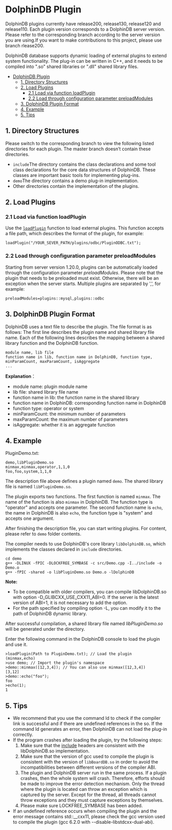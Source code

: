 # DolphinDB Plugin

DolphinDB plugins currently have release200, release130, release120 and release110. Each plugin version corresponds to a DolphinDB server version. Please refer to the corresponding branch according to the server version you are using.If you want to make contributions to this project, please use branch rlease200. 

DolphinDB database supports dynamic loading of external plugins to extend system functionality. The plug-in can be written in C++, and it needs to be compiled into ".so" shared libraries or ".dll" shared library files.

- [DolphinDB Plugin](#dolphindb-plugin)
  - [1. Directory Structures](#1-directory-structures)
  - [2. Load Plugins](#2-load-plugins)
    - [2.1 Load via function loadPlugin](#21-load-via-function-loadplugin)
    - [2.2 Load through configuration parameter preloadModules](#22-load-through-configuration-parameter-preloadmodules)
  - [3. DolphinDB Plugin Format](#3-dolphindb-plugin-format)
  - [4. Example](#4-example)
  - [5. Tips](#5-tips)

## 1. Directory Structures

Please switch to the corresponding branch to view the following listed directories for each plugin. The master branch doesn’t contain these directories.

* ```include```The directory contains the class declarations and some tool class declarations for the core data structures of DolphinDB. These classes are important basic tools for implementing plug-ins.
* ```demo```The directory contains a demo plug-in implementation. 
* Other directories contain the implementation of the plugins.

## 2. Load Plugins

### 2.1 Load via function loadPlugin

Use the [`loadPlugin`](https://www.dolphindb.com/help/FunctionsandCommands/FunctionReferences/l/loadPlugin.html) function to load external plugins. This function accepts a file path, which describes the format of the plugin, for example:

```
loadPlugin("/YOUR_SEVER_PATH/plugins/odbc/PluginODBC.txt"); 
```

### 2.2 Load through configuration parameter preloadModules

Starting from server version 1.20.0, plugins can be automatically loaded through the configuration parameter *preloadModules*. Please note that the plugin that needs to be preloaded must exist. Otherwise, there will be an exception when the server starts. Multiple plugins are separated by ',', for example:

```
preloadModules=plugins::mysql,plugins::odbc
```


## 3. DolphinDB Plugin Format

DolphinDB uses a text file to describe the plugin. The file format is as follows: The first line describes the plugin name and shared library file name.
Each of the following lines describes the mapping between a shared library function and the DolphinDB function.

```
module name, lib file
function name in lib, function name in DolphinDB, function type, minParamCount, maxParamCount, isAggregate
...
```
**Explanation**：

* module name: plugin module name  
* lib file: shared library file name 
* function name in lib: the function name in the shared library
* function name in DolphinDB: corresponding function name in DolphinDB 
* function type: operator or system 
* minParamCount: the minimum number of parameters  
* maxParamCount: the maximum number of parameters  
* isAggregate: whether it is an aggregate function  


## 4. Example
PluginDemo.txt:
```
demo,libPluginDemo.so 
minmax,minmax,operator,1,1,0
foo,foo,system,1,1,0
```
The description file above defines a plugin named ```demo```. The shared library file is named ```libPluginDemo.so```.

The plugin exports two functions. The first function is named ```minmax```. The name of the function is also ```minmax``` in DolphinDB. The function type is "operator" and accepts one parameter. The second function name is ```echo```, the name in DolphinDB is also ```echo```, the function type is "system" and accepts one argument. 

After finishing the description file, you can start writing plugins. For content, please refer to ```demo``` folder contents.

The compiler needs to use DolphinDB's core library ```libDolphinDB.so```, which implements the classes declared in ```include``` directories.

```
cd demo
g++ -DLINUX -fPIC -DLOCKFREE_SYMBASE -c src/Demo.cpp -I../include -o Demo.o
g++ -fPIC -shared -o libPluginDemo.so Demo.o -lDolphinDB
```

**Note:**

- To be compatible with older compilers, you can compile libDolphinDB.so with option -D_GLIBCXX_USE_CXX11_ABI=0. If the server is the latest version of ABI=1, it is not necessary to add the option. 
- For the path specified by compiling option -L, you can modify it to the path of DolphinDB dynamic library.

After successful compilation, a shared library file named *libPluginDemo.so* will be generated under the directory.

Enter the following command in the DolphinDB console to load the plugin and use it.

```
>loadPlugin(Path to PluginDemo.txt); // Load the plugin
(minmax,echo)
>use demo; // Import the plugin's namespace
>demo::minmax([12,3,4]); // You can also use minmax([12,3,4])
[3,12]
>demo::echo("foo");
foo
>echo(1);
1
```

## 5. Tips
* We recommend that you use the command ld to check if the compiler link is successful and if there are undefined references in the so. If the command ld generates an error, then DolphinDB can not load the plug-in correctly.
* If the program crashes after loading the plugin, try the following steps:
   1. Make sure that the [include](https://github.com/dolphindb/DolphinDBPlugin/tree/release200/include) headers are consistent with the libDolphinDB.so implementation.
   2. Make sure that the version of gcc used to compile the plugin is consistent with the version of `libBoardDB.so` in order to avoid the incompatibilities between different versions of the compiler ABI.
   3. The plugin and DolphinDB server run in the same process. If a plugin crashes, then the whole system will crash. Therefore, efforts should be made to improve the error detection mechanism. Only the thread where the plugin is located can throw an exception which is captured by the server. Except for the thread, all threads cannot throw exceptions and they must capture exceptions by themselves.
   4. Please make sure LOCKFREE_SYMBASE has been added.
* If an undefined reference occurs when compiling the plugin and the error message contains std::__cxx11, please check the gcc version used to compile the plugin (gcc 6.2.0 with --disable-libstdcxx-dual-abi).
